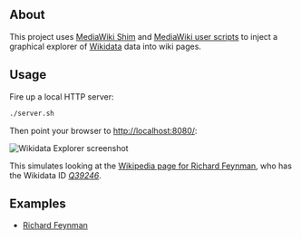 ## About

This project uses [MediaWiki Shim](https://github.com/earldouglas/mediawiki-shim) and [MediaWiki user scripts](https://www.mediawiki.org/wiki/Manual:Interface/JavaScript) to inject a graphical explorer of [Wikidata](https://www.wikidata.org/) data into wiki pages.

## Usage

Fire up a local HTTP server:

```bash
./server.sh
```

Then point your browser to [http://localhost:8080/](http://localhost:8080/):

![Wikidata Explorer screenshot](https://raw.githubusercontent.com/earldouglas/wikidata-explorer/gh-pages/readme/screenshot.png)

This simulates looking at the [Wikipedia page for Richard Feynman](https://en.wikipedia.org/wiki/Richard_Feynman), who has the Wikidata ID [*Q39246*](https://www.wikidata.org/wiki/Q39246).

## Examples

* [Richard Feynman](http://earldouglas.github.io/wikidata-explorer/Richard_Feynman/)
